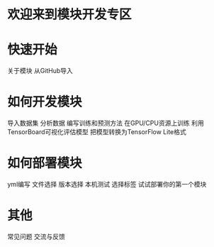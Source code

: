 # 欢迎来到模块开发专区
# 快速开始
关于模块
从GitHub导入
# 如何开发模块
导入数据集
分析数据
编写训练和预测方法
在GPU/CPU资源上训练
利用TensorBoard可视化评估模型
把模型转换为TensorFlow Lite格式
# 如何部署模块
yml编写
文件选择
版本选择
本机测试
选择标签
试试部署你的第一个模块
# 其他
常见问题
交流与反馈
